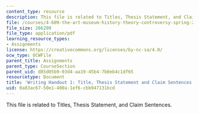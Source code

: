 ```yaml
---
content_type: resource
description: This file is related to Titles, Thesis Statement, and Claim Sentences.
file: /courses/4-609-the-art-museum-history-theory-controversy-spring-2014/0a83ac6750e1400a1ef6cbb947131bcd_MIT4_609S14_assignmnts_wh1.pdf
file_size: 266209
file_type: application/pdf
learning_resource_types:
- Assignments
license: https://creativecommons.org/licenses/by-nc-sa/4.0/
ocw_type: OCWFile
parent_title: Assignments
parent_type: CourseSection
parent_uid: d85d05b9-03d4-aa19-45b4-7b0eb4c1df65
resourcetype: Document
title: 'Writing Handout 1: Title, Thesis Statement and Claim Sentences'
uid: 0a83ac67-50e1-400a-1ef6-cbb947131bcd
---
```

This file is related to Titles, Thesis Statement, and Claim Sentences.